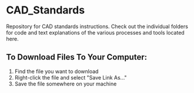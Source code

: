 # CAD_Standards
Repository for CAD standards instructions. Check out the individual folders for code and text explanations of the various processes and tools located here.

## To Download Files To Your Computer:
1. Find the file you want to download
2. Right-click the file and select "Save Link As..."
3. Save the file somewhere on your machine
